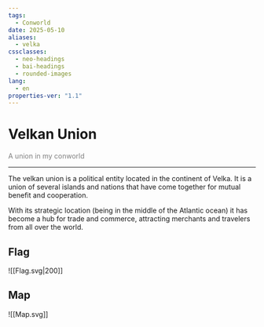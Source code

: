 ```yaml
---
tags:
  - Conworld
date: 2025-05-10
aliases:
  - velka
cssclasses:
  - neo-headings
  - bai-headings
  - rounded-images
lang:
  - en
properties-ver: "1.1"
---
```

# Velkan Union
<p class="text-center" style="margin:0;color:gray;">A union in my conworld</p>

***

The velkan union is a political entity located in the continent of Velka. It is a union of several islands and nations that have come together for mutual benefit and cooperation. 

With its strategic location (being in the middle of the Atlantic ocean) it has become a hub for trade and commerce, attracting merchants and travelers from all over the world.
## Flag
![[Flag.svg|200]]

## Map
![[Map.svg]]
